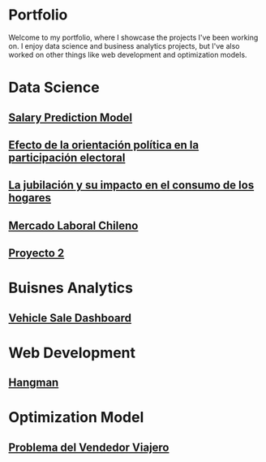 # Portfolio

Welcome to my portfolio, where I showcase the projects I've been working on. I enjoy data science and business analytics projects, but I've also worked on other things like web development and optimization models.


# Data Science
## [Salary Prediction Model](https://github.com/antoniaarias/Modelo-de-Clasificaci-n-de-Sueldo-c-r-Carrera/tree/main)

## [Efecto de la orientación política en la participación electoral](https://github.com/antoniaarias/Efecto-de-la-tendencia-pol-tica-en-participacion-electoral)

## [La jubilación y su impacto en el consumo de los hogares](https://github.com/antoniaarias/La-jubilaci-n-y-su-impacto-en-el-consumo-de-los-hogares)

## [Mercado Laboral Chileno](https://github.com/antoniaarias/La-jubilaci-n-y-su-impacto-en-el-consumo-de-los-hogares)

## [Proyecto 2](https://github.com/antoniaarias/La-jubilaci-n-y-su-impacto-en-el-consumo-de-los-hogares)

# Buisnes Analytics
## [Vehicle Sale Dashboard](https://app.powerbi.com/links/TG2uu5pVwJ?ctid=36b6d413-3b6f-481a-bc9d-6689b511cafa&pbi_source=linkShare&bookmarkGuid=aeb004e3-716c-4258-9d9d-cd151c72f889)


# Web Development
## [Hangman](https://github.com/antoniaarias/Hangman)

# Optimization Model
## [Problema del Vendedor Viajero](https://github.com/antoniaarias/Problema-del-Vendedor-Viajero)




